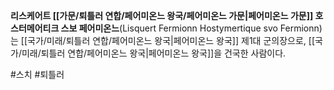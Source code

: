 **리스케어트 [[가문/퇴틀러 연합/페어미온느 왕국/페어미온느 가문|페어미온느 가문]] 호스터메어티크 스보 페어미온느**(Lisquert Fermionn Hostymertique svo Fermionn)는 [[국가/미래/퇴틀러 연합/페어미온느 왕국|페어미온느 왕국]] 제1대 군의장으로, [[국가/미래/퇴틀러 연합/페어미온느 왕국|페어미온느 왕국]]을 건국한 사람이다.

#스치 #퇴틀러 